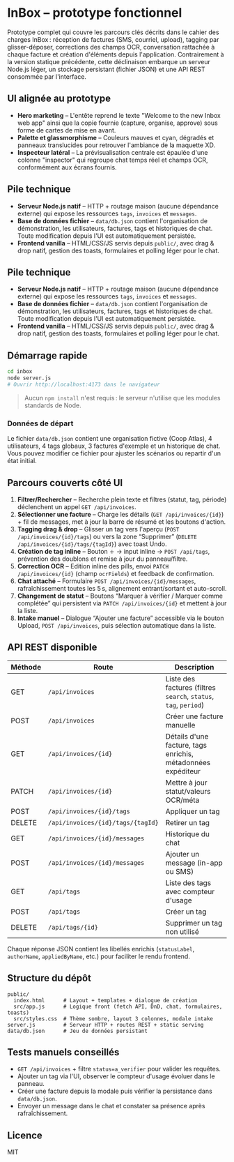 # InBox – prototype fonctionnel

Prototype complet qui couvre les parcours clés décrits dans le cahier des charges InBox : réception de factures (SMS, courriel, upload), tagging par glisser-déposer, corrections des champs OCR, conversation rattachée à chaque facture et création d'éléments depuis l'application. Contrairement à la version statique précédente, cette déclinaison embarque un serveur Node.js léger, un stockage persistant (fichier JSON) et une API REST consommée par l'interface.


## UI alignée au prototype

- **Hero marketing** – L'entête reprend le texte "Welcome to the new Inbox web app" ainsi que la copie fournie (capture, organise, approve) sous forme de cartes de mise en avant.
- **Palette et glassmorphisme** – Couleurs mauves et cyan, dégradés et panneaux translucides pour retrouver l'ambiance de la maquette XD.
- **Inspecteur latéral** – La prévisualisation centrale est épaulée d'une colonne "inspector" qui regroupe chat temps réel et champs OCR, conformément aux écrans fournis.

## Pile technique

- **Serveur Node.js natif** – HTTP + routage maison (aucune dépendance externe) qui expose les ressources `tags`, `invoices` et `messages`.
- **Base de données fichier** – `data/db.json` contient l'organisation de démonstration, les utilisateurs, factures, tags et historiques de chat. Toute modification depuis l'UI est automatiquement persistée.
- **Frontend vanilla** – HTML/CSS/JS servis depuis `public/`, avec drag & drop natif, gestion des toasts, formulaires et polling léger pour le chat.

## Pile technique

- **Serveur Node.js natif** – HTTP + routage maison (aucune dépendance externe) qui expose les ressources `tags`, `invoices` et `messages`.
- **Base de données fichier** – `data/db.json` contient l'organisation de démonstration, les utilisateurs, factures, tags et historiques de chat. Toute modification depuis l'UI est automatiquement persistée.
- **Frontend vanilla** – HTML/CSS/JS servis depuis `public/`, avec drag & drop natif, gestion des toasts, formulaires et polling léger pour le chat.


## Démarrage rapide

```bash
cd inbox
node server.js
# Ouvrir http://localhost:4173 dans le navigateur
```

> Aucun `npm install` n'est requis : le serveur n'utilise que les modules standards de Node.

### Données de départ

Le fichier `data/db.json` contient une organisation fictive (Coop Atlas), 4 utilisateurs, 4 tags globaux, 3 factures d'exemple et un historique de chat. Vous pouvez modifier ce fichier pour ajuster les scénarios ou repartir d'un état initial.

## Parcours couverts côté UI

1. **Filtrer/Rechercher** – Recherche plein texte et filtres (statut, tag, période) déclenchent un appel `GET /api/invoices`.
2. **Sélectionner une facture** – Charge les détails (`GET /api/invoices/{id}`) + fil de messages, met à jour la barre de résumé et les boutons d'action.
3. **Tagging drag & drop** – Glisser un tag vers l'aperçu (`POST /api/invoices/{id}/tags`) ou vers la zone “Supprimer” (`DELETE /api/invoices/{id}/tags/{tagId}`) avec toast Undo.
4. **Création de tag inline** – Bouton `＋` → input inline → `POST /api/tags`, prévention des doublons et remise à jour du panneau/filtre.
5. **Correction OCR** – Edition inline des pills, envoi `PATCH /api/invoices/{id}` (champ `ocrFields`) et feedback de confirmation.
6. **Chat attaché** – Formulaire `POST /api/invoices/{id}/messages`, rafraîchissement toutes les 5 s, alignement entrant/sortant et auto-scroll.
7. **Changement de statut** – Boutons “Marquer à vérifier / Marquer comme complétée” qui persistent via `PATCH /api/invoices/{id}` et mettent à jour la liste.
8. **Intake manuel** – Dialogue “Ajouter une facture” accessible via le bouton Upload, `POST /api/invoices`, puis sélection automatique dans la liste.

## API REST disponible

| Méthode | Route | Description |
| --- | --- | --- |
| GET | `/api/invoices` | Liste des factures (filtres `search`, `status`, `tag`, `period`) |
| POST | `/api/invoices` | Créer une facture manuelle |
| GET | `/api/invoices/{id}` | Détails d'une facture, tags enrichis, métadonnées expéditeur |
| PATCH | `/api/invoices/{id}` | Mettre à jour statut/valeurs OCR/méta |
| POST | `/api/invoices/{id}/tags` | Appliquer un tag |
| DELETE | `/api/invoices/{id}/tags/{tagId}` | Retirer un tag |
| GET | `/api/invoices/{id}/messages` | Historique du chat |
| POST | `/api/invoices/{id}/messages` | Ajouter un message (in-app ou SMS) |
| GET | `/api/tags` | Liste des tags avec compteur d'usage |
| POST | `/api/tags` | Créer un tag |
| DELETE | `/api/tags/{id}` | Supprimer un tag non utilisé |

Chaque réponse JSON contient les libellés enrichis (`statusLabel`, `authorName`, `appliedByName`, etc.) pour faciliter le rendu frontend.

## Structure du dépôt

```
public/
  index.html      # Layout + templates + dialogue de création
  src/app.js      # Logique front (fetch API, DnD, chat, formulaires, toasts)
  src/styles.css  # Thème sombre, layout 3 colonnes, modale intake
server.js         # Serveur HTTP + routes REST + static serving
data/db.json      # Jeu de données persistant
```

## Tests manuels conseillés

- `GET /api/invoices` + filtre `status=a_verifier` pour valider les requêtes.
- Ajouter un tag via l'UI, observer le compteur d'usage évoluer dans le panneau.
- Créer une facture depuis la modale puis vérifier la persistance dans `data/db.json`.
- Envoyer un message dans le chat et constater sa présence après rafraîchissement.

## Licence

MIT
